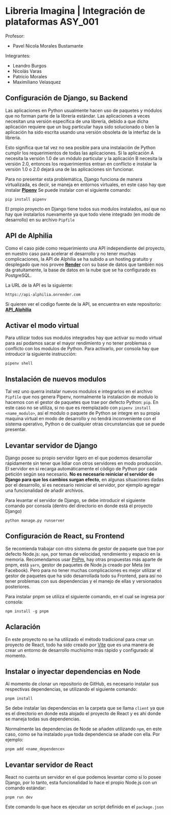 # Libreria Imagina | Integración de plataformas ASY_001
<p class='center'>
  Profesor:
  <ul>
    <li>
      Pavel Nicola Morales Bustamante
    </li>
  </ul>
</p>
<p class='center'>
  Integrantes:
  <ul>
    <li>Leandro Burgos</li>
    <li>Nicolás Varas</li>
    <li>Patricio Morales</li>
    <li>Maximiliano Velasquez</li>
  </ul>
</p>

## Configuración de Django, su Backend 

Las aplicaciones en Python usualmente hacen uso de paquetes y módulos que no forman parte de la librería estándar. Las aplicaciones a veces necesitan una versión específica de una librería, debido a que dicha aplicación requiere que un bug particular haya sido solucionado o bien la aplicación ha sido escrita usando una versión obsoleta de la interfaz de la librería.

Esto significa que tal vez no sea posible para una instalación de Python cumplir los requerimientos de todas las aplicaciones. Si la aplicación A necesita la versión 1.0 de un módulo particular y la aplicación B necesita la versión 2.0, entonces los requerimientos entran en conflicto e instalar la versión 1.0 o 2.0 dejará una de las aplicaciones sin funcionar.

Para no presentar esta problemática, Django funciona de manera virtualizada, es decir, se maneja en entornos virtuales, en este caso hay que instalar **[Pipenv](https://pipenv-es.readthedocs.io/es/latest/index.html)**
Se puede instalar con el siguiente comando:

```
pip install pipenv
```

El propio proyecto en Django tiene todos sus modulos instalados, así que no hay que instalarlos nuevamente ya que todo viene integrado (en modo de desarrollo) en su archivo
``Pipfile``

## API de Alphilia

Como el caso pide como requerimiento una API independiente del proyecto, en nuestro caso para acelerar el desarrollo y no tener muchas complicaciones, la API de Alphilia se ha subido a un hosting gratuito y desplegado que nos provee **[Render](https://render.com/)** con su base de datos que también nos da gratuitamente, la base de datos en la nube que se ha configurado es PostgreSQL.

La URL de la API es la siguiente:

```
https://api-alphilia.onrender.com
```

Si quieren ver el codigo fuente de la API, se encuentra en este repositorio: **[API_Alphilia](https://github.com/lennardscript/API_Alphilia)**

## Activar el modo virtual

Para utilizar todos sus modulos integrados hay que activar su modo virtual para así podamos sacar el mayor rendimiento y no tener problemas o conflicto con los modulos
de Python. Para activarlo, por consola hay que introducir la siguiente instrucción:

```
pipenv shell
```

## Instalación de nuevos modulos

Tal vez uno querra instalar nuevos modulos e integrarlos en el archivo ``Pipfile`` que nos genera Pipenv, normalmente la instalación de modulo lo hacemos con el 
gestor de paquetes que trae por defecto Python: ``pip``. En este caso no se utiliza, si no que es reemplazado con ``pipenv install <name_modulo>``, así el modulo o paquete de Python se integre en su propia maquina virtual en modo de desarrollo y no tendrá inconveniente con el sistema operativo, Python o de cualquier otras circunstancias que se puede presentar.

## Levantar servidor de Django

Django posee su propio servidor ligero en el que podemos desarrollar rápidamente sin tener que lidiar con otros servidores en modo producción. El servidor en sí
recarga automáticamente el código de Python por cada petición según sea necesario. **No es necesario reiniciar el servidor de Django para que los cambios surgan
efecto**, en algunas situaciones dadas por el desarrollo, sí es necesario reiniciar el servidor, por ejemplo agregar una funcionalidad de añadir archivos.

Para levantar el servidor de Django, se debe introducir el siguiente comando por consola (dentro del directorio en donde está el proyecto Django)

```
python manage.py runserver
```

## Configuración de React, su Frontend

Se recomienda trabajar con otro sistema de gestor de paquete que trae por defecto Node.js: ``npm``, por temas de velocidad, rendimiento y espacio en la memoria. 
Recomendamos usar [PnPm](https://pnpm.io/es/), hay otras propuestas más aparte de pnpm, está ``yarn``, gestor de paquetes de Node.js creado por Meta (ex Facebook). 
Pero para no tener muchas complicaciones es mejor utilizar el gestor de paquetes que ha sido desarrollada todo su Frontend, para así no tener problemas con 
sus dependencias y el manejo de ellas y versionados posteriores.

Para instalar pnpm se utiliza el siguiente comando, en el cual se ingresa por consola:

```
npm install -g pnpm
```

## Aclaración

En este proyecto no se ha utilizado el método tradicional para crear un proyecto de React, todo ha sido creado por [Vite](https://vitejs.dev/) que es una manera
de crear un entorno de desarrollo muchisímo más rápido y configurado al momento.

## Instalar o inyectar dependencias en Node

Al momento de clonar un repositorio de GitHub, es necesario instalar sus respectivas dependencias, se utilizando el siguiente comando:

```
pnpm install
```

Se debe instalar las dependencias en la carpeta que se llama ``client`` ya que es el directorio en donde esta alojado el proyecto de React y es ahí donde se maneja
todas sus dependencias.

Normalmente las dependencias de Node se añaden utilizando ``npm``, en este caso, como se ha instalado ``pnpm`` toda dependencia se añade con ella. Por ejemplo:

```
pnpm add <name_dependence>
```

## Levantar servidor de React

React no cuenta un servidor en el que podemos levantar como sí lo posee Django, por lo tanto, esta funcionalidad lo hace el propio Node.js con un comando estándar:

```
pnpm run dev
```

Este comando lo que hace es ejecutar un script definido en el ``package.json``
